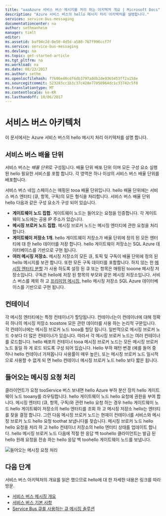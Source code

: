 ```yaml
---
title: "aaaAzure 서비스 버스 메시지를 처리 하는 아키텍처 개요 | Microsoft Docs"
description: "Azure 서비스 버스의 hello 메시지 처리 아키텍처를 설명합니다."
services: service-bus-messaging
documentationcenter: na
author: sethmanheim
manager: timlt
editor: 
ms.assetid: baf94c2d-0e58-4d5d-a588-767f996ccf7f
ms.service: service-bus-messaging
ms.devlang: na
ms.topic: get-started-article
ms.tgt_pltfrm: na
ms.workload: na
ms.date: 08/23/2017
ms.author: sethm
ms.openlocfilehash: f7606e40cdf6db3797a0db2de9365453ff2a158e
ms.sourcegitcommit: 523283cc1b3c37c428e77850964dc1c33742c5f0
ms.translationtype: MT
ms.contentlocale: ko-KR
ms.lasthandoff: 10/06/2017
---
```

# <a name="service-bus-architecture"></a>서비스 버스 아키텍처
이 문서에서는 Azure 서비스 버스의 hello 메시지 처리 아키텍처를 설명 합니다.

## <a name="service-bus-scale-units"></a>서비스 버스 배율 단위
서비스 버스는 *배율 단위*로 구성됩니다. 배율 단위 배포 단위 이며 모든 구성 요소 실행된 hello 필요한 서비스를 포함 합니다. 각 영역은 하나 이상의 서비스 버스 배율 단위를 배포합니다.

서비스 버스 네임 스페이스는 매핑된 tooa 배율 단위입니다. hello 배율 단위에는 서비스 버스 엔터티 (큐, 항목, 구독)의 모든 형식을 처리합니다. 서비스 버스 배율 단위 hello 다음과 같은 구성 요소가 구성 되어 있습니다.

* **게이트웨이 노드 집합.** 게이트웨이 노드는 들어오는 요청을 인증합니다. 각 게이트웨이 노드에는 공용 IP 주소가 있습니다.
* **메시징 브로커 노드 집합.** 메시징 브로커 노드는 메시징 엔터티에 관한 요청을 처리합니다.
* **게이트웨이 저장소 1개.** hello 게이트웨이 저장소가 배율 단위에 정의 된 모든 엔터티에 대 한 hello 데이터를 저장 합니다. hello 게이트웨이 저장소는 SQL Azure 데이터베이스를 기반으로 구현 됩니다.
* **여러 메시징 저장소.** 메시징 저장소의 모든 큐, 토픽 및 구독이 배율 단위에 정의 된 hello 메시지를 보관 합니다. 또한 모든 구독 데이터를 포함합니다. 하지 않는 한 [메시징 엔터티 분할](service-bus-partitioning.md) 가 사용 하도록 설정 된 큐 또는 항목은 매핑된 tooone 메시징 저장소입니다. 구독은 hello에 저장 된 항목의 부모와 같은 메시징 저장소입니다. 서비스 버스를 제외 하 고 [프리미엄 메시징](service-bus-premium-messaging.md), hello 메시징 저장소 SQL Azure 데이터베이스를 기반으로 구현 됩니다.

## <a name="containers"></a>컨테이너
각 메시징 엔터티에는 특정 컨테이너가 할당됩니다. 컨테이너는이 컨테이너에 대해 정확히 하나의 메시징 저장소 toostore 모든 관련 데이터를 사용 하는 논리적 구문입니다. 각 컨테이너에는 메시징 브로커 노드 tooa를 할당 됩니다. 일반적으로 메시징 브로커 노드 수보다 더 많은 컨테이너가 있습니다. 따라서 각 메시징 브로커 노드는 여러 컨테이너를 로드합니다. hello 배포의 컨테이너 tooa 메시징 브로커 노드는 모든 메시징 브로커 노드 동일 하 게 로드 되도록 구성 되어 있습니다. Hello 부하 패턴 변경 (예를 들어 중 하나 hello 컨테이너 가져옵니다 사용률이 매우 높은), 또는 메시징 브로커 노드 일시적으로 사용할 수 없게 되 면 hello 컨테이너 메시징 브로커 노드 hello 보다 짧은 됩니다.

## <a name="processing-of-incoming-messaging-requests"></a>들어오는 메시징 요청 처리
클라이언트가 요청 tooService 버스 보내면 hello Azure 부하 분산 장치 hello 게이트웨이 노드 tooany를 라우팅합니다. hello 게이트웨이 노드 hello 요청에 권한을 부여 합니다. 메시징 엔터티 (큐, 항목, 구독)와 관련 hello 요청 하는 경우 hello 게이트웨이 노드 hello 게이트웨이 저장소의 hello 엔터티를 조회 하 고 메시징 저장소 hello는 엔터티를 찾을 결정 합니다. 그런 다음 메시징 브로커 노드는 현재이 컨테이너를 서비스와 메시징 브로커 노드 hello 요청 toothat 보냅니다를 찾습니다. 메시징 브로커 노드 hello hello 요청을 처리 하 고 hello 컨테이너 저장소의 hello 엔터티 상태를 업데이트 합니다. hello 메시징 브로커 노드 다음에 적절 한 응답 백 toohello 클라이언트는 발급 된 hello 원래 요청을 전송 하는 hello 응답 백 toohello 게이트웨이 노드를 보냅니다.

![들어오는 메시징 요청 처리](./media/service-bus-architecture/ic690644.png)

## <a name="next-steps"></a>다음 단계
서비스 버스 아키텍처의 개요를 읽은 했으므로 hello에 대 한 자세한 내용은 링크를 따라 방문.

* [서비스 버스 메시징 개요](service-bus-messaging-overview.md)
* [서비스 버스 기본 사항](service-bus-fundamentals-hybrid-solutions.md)
* [Service Bus 큐를 사용하는 큐 메시징 솔루션](service-bus-dotnet-multi-tier-app-using-service-bus-queues.md)


